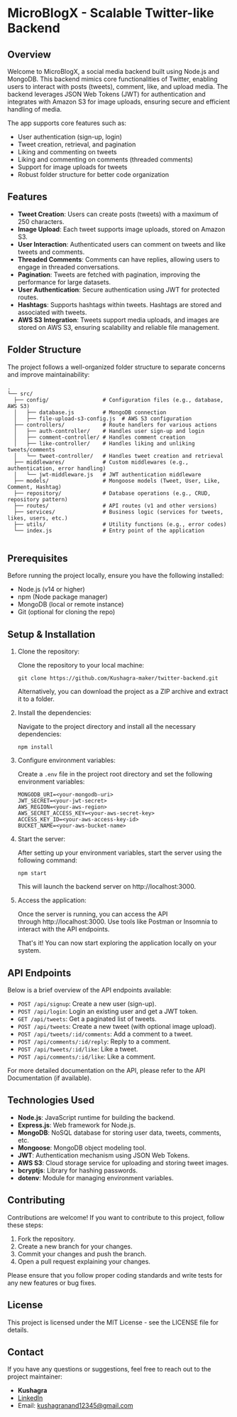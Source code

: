 # MicroBlogX - Scalable Twitter-like Backend

## Overview

Welcome to MicroBlogX, a social media backend built using Node.js and MongoDB. This backend mimics core functionalities of Twitter, enabling users to interact with posts (tweets), comment, like, and upload media. The backend leverages JSON Web Tokens (JWT) for authentication and integrates with Amazon S3 for image uploads, ensuring secure and efficient handling of media.

The app supports core features such as:

- User authentication (sign-up, login)
- Tweet creation, retrieval, and pagination
- Liking and commenting on tweets
- Liking and commenting on comments (threaded comments)
- Support for image uploads for tweets
- Robust folder structure for better code organization

## Features

- **Tweet Creation**: Users can create posts (tweets) with a maximum of 250 characters.
- **Image Upload**: Each tweet supports image uploads, stored on Amazon S3.
- **User Interaction**: Authenticated users can comment on tweets and like tweets and comments.
- **Threaded Comments**: Comments can have replies, allowing users to engage in threaded conversations.
- **Pagination**: Tweets are fetched with pagination, improving the performance for large datasets.
- **User Authentication**: Secure authentication using JWT for protected routes.
- **Hashtags**: Supports hashtags within tweets. Hashtags are stored and associated with tweets.
- **AWS S3 Integration**: Tweets support media uploads, and images are stored on AWS S3, ensuring scalability and reliable file management.

## Folder Structure

The project follows a well-organized folder structure to separate concerns and improve maintainability:

```
.
└── src/
  ├── config/                 # Configuration files (e.g., database, AWS S3)
  │   ├── database.js         # MongoDB connection
  │   ├── file-upload-s3-config.js  # AWS S3 configuration
  ├── controllers/            # Route handlers for various actions
  │   ├── auth-controller/    # Handles user sign-up and login
  │   ├── comment-controller/ # Handles comment creation
  │   ├── like-controller/    # Handles liking and unliking tweets/comments
  │   └── tweet-controller/   # Handles tweet creation and retrieval
  ├── middlewares/            # Custom middlewares (e.g., authentication, error handling)
  │   └── jwt-middleware.js   # JWT authentication middleware
  ├── models/                 # Mongoose models (Tweet, User, Like, Comment, Hashtag)
  ├── repository/             # Database operations (e.g., CRUD, repository pattern)
  ├── routes/                 # API routes (v1 and other versions)
  ├── services/               # Business logic (services for tweets, likes, users, etc.)
  ├── utils/                  # Utility functions (e.g., error codes)
  └── index.js                # Entry point of the application


```

## Prerequisites

Before running the project locally, ensure you have the following installed:

- Node.js (v14 or higher)
- npm (Node package manager)
- MongoDB (local or remote instance)
- Git (optional for cloning the repo)

## Setup & Installation

1.  Clone the repository:

    Clone the repository to your local machine:

    `git clone https://github.com/Kushagra-maker/twitter-backend.git`

    Alternatively, you can download the project as a ZIP archive and extract it to a folder.

2.  Install the dependencies:

    Navigate to the project directory and install all the necessary dependencies:

    ```cd twitter-backend-api
    npm install
    ```

3.  Configure environment variables:

    Create a `.env` file in the project root directory and set the following environment variables:

    ```PORT=3000
    MONGODB_URI=<your-mongodb-uri>
    JWT_SECRET=<your-jwt-secret>
    AWS_REGION=<your-aws-region>
    AWS_SECRET_ACCESS_KEY=<your-aws-secret-key>
    ACCESS_KEY_ID=<your-aws-access-key-id>
    BUCKET_NAME=<your-aws-bucket-name>
    ```

4.  Start the server:

    After setting up your environment variables, start the server using the following command:

    `npm start`

    This will launch the backend server on http://localhost:3000.

5.  Access the application:

    Once the server is running, you can access the API through http://localhost:3000. Use tools like Postman or Insomnia to interact with the API endpoints.

    That's it! You can now start exploring the application locally on your system.

## API Endpoints

Below is a brief overview of the API endpoints available:

- `POST /api/signup`: Create a new user (sign-up).
- `POST /api/login`: Login an existing user and get a JWT token.
- `GET /api/tweets`: Get a paginated list of tweets.
- `POST /api/tweets`: Create a new tweet (with optional image upload).
- `POST /api/tweets/:id/comments`: Add a comment to a tweet.
- `POST /api/comments/:id/reply`: Reply to a comment.
- `POST /api/tweets/:id/like`: Like a tweet.
- `POST /api/comments/:id/like`: Like a comment.

For more detailed documentation on the API, please refer to the API Documentation (if available).

## Technologies Used

- **Node.js**: JavaScript runtime for building the backend.
- **Express.js**: Web framework for Node.js.
- **MongoDB**: NoSQL database for storing user data, tweets, comments, etc.
- **Mongoose**: MongoDB object modeling tool.
- **JWT**: Authentication mechanism using JSON Web Tokens.
- **AWS S3**: Cloud storage service for uploading and storing tweet images.
- **bcryptjs**: Library for hashing passwords.
- **dotenv**: Module for managing environment variables.

## Contributing

Contributions are welcome! If you want to contribute to this project, follow these steps:

1. Fork the repository.
2. Create a new branch for your changes.
3. Commit your changes and push the branch.
4. Open a pull request explaining your changes.

Please ensure that you follow proper coding standards and write tests for any new features or bug fixes.

## License

This project is licensed under the MIT License - see the LICENSE file for details.

## Contact

If you have any questions or suggestions, feel free to reach out to the project maintainer:

- **Kushagra**
- [LinkedIn](https://www.linkedin.com/in/kushagraanand12/)
- Email: kushagranand12345@gmail.com
